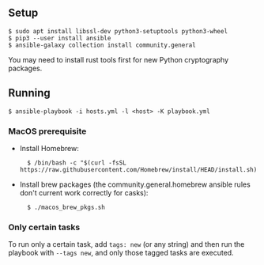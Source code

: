 ## Setup

    $ sudo apt install libssl-dev python3-setuptools python3-wheel
    $ pip3 --user install ansible
    $ ansible-galaxy collection install community.general

You may need to install rust tools first for new Python cryptography packages.

## Running

    $ ansible-playbook -i hosts.yml -l <host> -K playbook.yml

### MacOS prerequisite

* Install Homebrew:

        $ /bin/bash -c "$(curl -fsSL https://raw.githubusercontent.com/Homebrew/install/HEAD/install.sh)"

* Install brew packages (the community.general.homebrew ansible rules don't current work correctly for casks):

        $ ./macos_brew_pkgs.sh


### Only certain tasks

To run only a certain task, add `tags: new` (or any string) and then run the
playbook with `--tags new`, and only those tagged tasks are executed.

